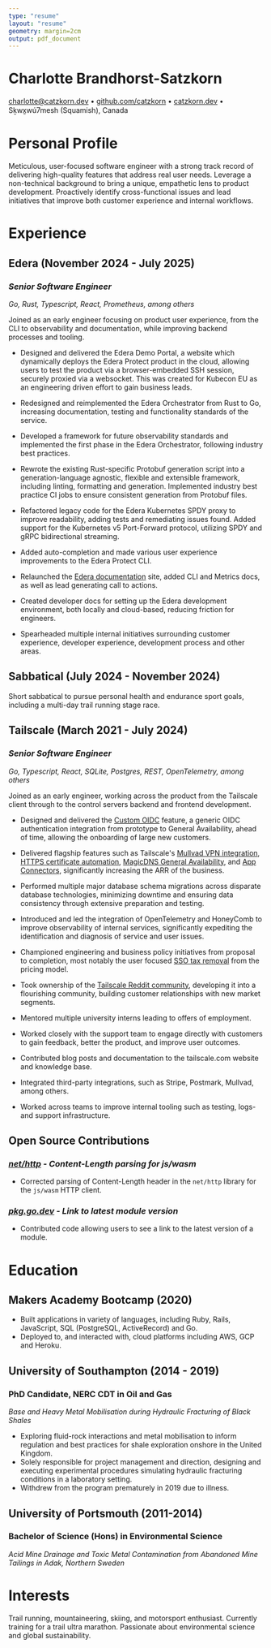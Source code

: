 ```yaml
---
type: "resume"
layout: "resume"
geometry: margin=2cm
output: pdf_document
---
```


# Charlotte Brandhorst-Satzkorn

[charlotte@catzkorn.dev](mailto:charlotte@catzkorn.dev) •
[github.com/catzkorn](https://github.com/catzkorn) •
[catzkorn.dev](https://catzkorn.dev) •
Sḵwx̱wú7mesh (Squamish), Canada

# Personal Profile

Meticulous, user-focused software engineer with a strong track record of delivering high-quality features that address real user needs. Leverage a non-technical background to bring a unique, empathetic lens to product development. Proactively identify cross-functional issues and lead initiatives that improve both customer experience and internal workflows.

# Experience

## Edera (November 2024 - July 2025)

### _Senior Software Engineer_

_Go, Rust, Typescript, React, Prometheus, among others_

Joined as an early engineer focusing on product user experience, from the CLI to observability and documentation, while improving backend processes and tooling.

- Designed and delivered the Edera Demo Portal, a website which dynamically deploys the Edera Protect product in the cloud, allowing users to test the product via a browser-embedded SSH session, securely proxied via a websocket. This was created for Kubecon EU as an engineering driven effort to gain business leads.

- Redesigned and reimplemented the Edera Orchestrator from Rust to Go, increasing documentation, testing and functionality standards of the service.

- Developed a framework for future observability standards and implemented the first phase in the Edera Orchestrator, following industry best practices.

- Rewrote the existing Rust-specific Protobuf generation script into a generation-language agnostic, flexible and extensible framework, including linting, formatting and generation. Implemented industry best practice CI jobs to ensure consistent generation from Protobuf files.

- Refactored legacy code for the Edera Kubernetes SPDY proxy to improve readability, adding tests and remediating issues found. Added support for the Kubernetes v5 Port-Forward protocol, utilizing SPDY and gRPC bidirectional streaming.

- Added auto-completion and made various user experience improvements to the Edera Protect CLI.

- Relaunched the [Edera documentation](https://docs.edera.dev/) site, added CLI and Metrics docs, as well as lead generating call to actions.

- Created developer docs for setting up the Edera development environment, both locally and cloud-based, reducing friction for engineers.

- Spearheaded multiple internal initiatives surrounding customer experience, developer experience, development process and other areas.

## Sabbatical (July 2024 - November 2024)

Short sabbatical to pursue personal health and endurance sport goals, including a multi-day trail running stage race.

## Tailscale (March 2021 - July 2024)

### _Senior Software Engineer_

_Go, Typescript, React, SQLite, Postgres, REST, OpenTelemetry, among others_

Joined as an early engineer, working across the product from the Tailscale client through to the control servers backend and frontend development.

- Designed and delivered the [Custom OIDC](https://tailscale.com/blog/custom-oidc-ga) feature, a generic OIDC authentication integration from prototype to General Availability, ahead of time, allowing the onboarding of large new customers.

- Delivered flagship features such as Tailscale's [Mullvad VPN integration](https://tailscale.com/blog/mullvad-integration), [HTTPS certificate automation](https://tailscale.com/blog/tls-certs), [MagicDNS General Availability](https://tailscale.com/blog/magicdns), and [App Connectors](https://tailscale.com/blog/saas), significantly increasing the ARR of the business.

- Performed multiple major database schema migrations across disparate database technologies, minimizing downtime and ensuring data consistency through extensive preparation and testing.

- Introduced and led the integration of OpenTelemetry and HoneyComb to improve observability of internal services, significantly expediting the identification and diagnosis of service and user issues.

- Championed engineering and business policy initiatives from proposal to completion, most notably the user focused [SSO tax removal](https://tailscale.com/blog/sso-tax-cut) from the pricing model.

- Took ownership of the [Tailscale Reddit community](https://reddit.com/r/tailscale/), developing it into a flourishing community, building customer relationships with new market segments.

- Mentored multiple university interns leading to offers of employment.

- Worked closely with the support team to engage directly with customers to gain feedback, better the product, and improve user outcomes.

- Contributed blog posts and documentation to the tailscale.com website and knowledge base.

- Integrated third-party integrations, such as Stripe, Postmark, Mullvad, among others.

- Worked across teams to improve internal tooling such as testing, logs- and support infrastructure.

## Open Source Contributions

### _[net/http](https://go-review.googlesource.com/c/go/+/358134) - Content-Length parsing for js/wasm_

- Corrected parsing of Content-Length header in the `net/http` library for the `js/wasm` HTTP client.

### _[pkg.go.dev](https://go-review.googlesource.com/c/pkgsite/+/274413/) - Link to latest module version_

- Contributed code allowing users to see a link to the latest version of a module.

# Education

## Makers Academy Bootcamp (2020)

- Built applications in variety of languages, including Ruby, Rails, JavaScript, SQL (PostgreSQL, ActiveRecord) and Go.
- Deployed to, and interacted with, cloud platforms including AWS, GCP and Heroku.

## University of Southampton (2014 - 2019)

### PhD Candidate, NERC CDT in Oil and Gas

_Base and Heavy Metal Mobilisation during Hydraulic Fracturing of Black Shales_

- Exploring fluid-rock interactions and metal mobilisation to inform regulation and best practices for shale exploration onshore in the United Kingdom.
- Solely responsible for project management and direction, designing and executing experimental procedures simulating hydraulic fracturing conditions in a laboratory setting.
- Withdrew from the program prematurely in 2019 due to illness.

## University of Portsmouth (2011-2014)

### Bachelor of Science (Hons) in Environmental Science

_Acid Mine Drainage and Toxic Metal Contamination from Abandoned Mine Tailings in Adak, Northern Sweden_

# Interests

Trail running, mountaineering, skiing, and motorsport enthusiast. Currently training for a trail ultra marathon. Passionate about environmental science and global sustainability.
